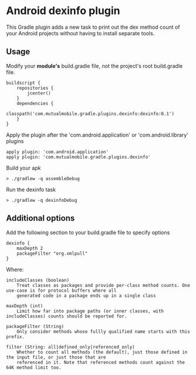 # Android dexinfo plugin

This Gradle plugin adds a new task to print out the dex method count of your Android projects without having to install
separate tools.

## Usage

Modify your **module's** build.gradle file, not the project's root build.gradle file.

    buildscript {
        repositories {
            jcenter()
        }
        dependencies {
            classpath('com.mutualmobile.gradle.plugins.dexinfo:dexinfo:0.1')
        }
    }

Apply the plugin after the 'com.android.application' or 'com.android.library' plugins

    apply plugin: 'com.android.application'
    apply plugin: 'com.mutualmobile.gradle.plugins.dexinfo'

Build your apk

    > ./gradlew -q assembleDebug

Run the dexinfo task

    > ./gradlew -q dexinfoDebug


## Additional options

Add the following section to your build.gradle file to specify options

    dexinfo {
        maxDepth 2
        packageFilter "org.xmlpull"
    }

Where:

    includeClasses (boolean)
        Treat classes as packages and provide per-class method counts. One use-case is for protocol buffers where all
        generated code in a package ends up in a single class

    maxDepth (int)
        Limit how far into package paths (or inner classes, with includeClasses) counts should be reported for.

    packageFilter (String)
        Only consider methods whose fullly qualified name starts with this prefix.

    filter (String: all|defined_only|referenced_only)
        Whether to count all methods (the default), just those defined in the input file, or just those that are
        referenced in it. Note that referenced methods count against the 64K method limit too.
